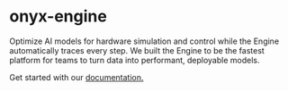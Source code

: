 # onyx-engine

Optimize AI models for hardware simulation and control while the Engine automatically traces every step. We built the Engine to be the fastest platform for teams to turn data into performant, deployable models.

Get started with our [documentation.](<https://docs.onyx-robotics.com/>)